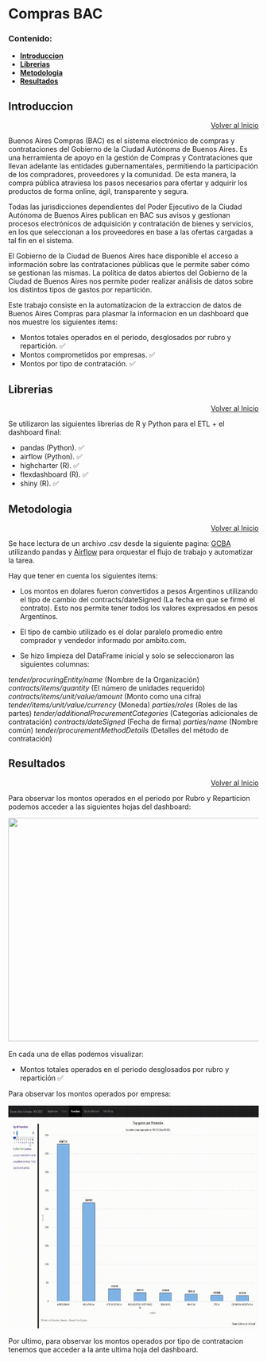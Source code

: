 

# Compras BAC


### Contenido:


- [**Introduccion**](https://github.com/MGaloto/compras_gcb#introduccion)
- [**Librerias**](https://github.com/MGaloto/compras_gcb#librerias)
- [**Metodologia**](https://github.com/MGaloto/compras_gcb#metodologia)
- [**Resultados**](https://github.com/MGaloto/compras_gcb#resultados)


## Introduccion


<div style="text-align: right" class="toc-box">
 <a href="#top">Volver al Inicio</a>
</div>

Buenos Aires Compras (BAC) es el sistema electrónico de compras y contrataciones del Gobierno de la Ciudad Autónoma de Buenos Aires. Es una herramienta de apoyo en la gestión de Compras y Contrataciones que llevan adelante las entidades gubernamentales, permitiendo la participación de los compradores, proveedores y la comunidad. De esta manera, la compra pública atraviesa los pasos necesarios para ofertar y adquirir los productos de forma online, ágil, transparente y segura.

Todas las jurisdicciones dependientes del Poder Ejecutivo de la Ciudad Autónoma de Buenos Aires publican en BAC sus avisos y gestionan procesos electrónicos de adquisición y contratación de bienes y servicios, en los que seleccionan a los proveedores en base a las ofertas cargadas a tal fin en el sistema.

El Gobierno de la Ciudad de Buenos Aires hace disponible el acceso a información sobre las contrataciones públicas que le permite saber cómo se gestionan las mismas.
La política de datos abiertos del Gobierno de la Ciudad de Buenos Aires nos permite poder realizar análisis de datos sobre los distintos tipos de gastos por repartición.

Este trabajo consiste en la automatizacion de la extraccion de datos de Buenos Aires Compras para plasmar la informacion en un dashboard que nos muestre los siguientes items:

- Montos totales operados en el periodo, desglosados por rubro y repartición. ✅
- Montos comprometidos por empresas. ✅
- Montos por tipo de contratación. ✅



## Librerias


<div style="text-align: right" class="toc-box">
 <a href="#top">Volver al Inicio</a>
</div>

Se utilizaron las siguientes librerias de R y Python para el ETL + el dashboard final:

- pandas (Python). ✅ 
- airflow (Python). ✅ 
- highcharter (R). ✅ 
- flexdashboard (R). ✅ 
- shiny (R). ✅ 



## Metodologia


<div style="text-align: right" class="toc-box">
 <a href="#top">Volver al Inicio</a>
</div>

Se hace lectura de un archivo .csv desde la siguiente pagina: [GCBA](https://datosgcba.github.io/bac-open-contracting/politica-publicacion/) utilizando pandas y [Airflow](https://airflow.apache.org/) para orquestar el flujo de trabajo y automatizar la tarea.

Hay que tener en cuenta los siguientes items:

- Los montos en dolares fueron convertidos a pesos Argentinos utilizando el tipo de cambio del contracts/dateSigned (La fecha en que se firmó el contrato). Esto nos permite tener todos los valores expresados en pesos Argentinos.

- El tipo de cambio utilizado es el dolar paralelo promedio entre comprador y vendedor informado por ambito.com.

- Se hizo limpieza del DataFrame inicial y solo se seleccionaron las siguientes columnas:

*tender/procuringEntity/name* (Nombre de la Organización)
*contracts/items/quantity* (El número de unidades requerido)
*contracts/items/unit/value/amount* (Monto como una cifra)
*tender/items/unit/value/currency* (Moneda)
*parties/roles* (Roles de las partes)
*tender/additionalProcurementCategories* (Categorías adicionales de contratación)
*contracts/dateSigned* (Fecha de firma)
*parties/name* (Nombre común)
*tender/procurementMethodDetails* (Detalles del método de contratación)




## Resultados


<div style="text-align: right" class="toc-box">
 <a href="#top">Volver al Inicio</a>
</div>

Para observar los montos operados en el periodo por Rubro y Reparticion podemos acceder a las siguientes hojas del dashboard:


<p align="center">
  <img width="650" height="450" src="images/montos.gif">
</p>

En cada una de ellas podemos visualizar:

- Montos totales operados en el periodo desglosados por rubro y repartición ✅


Para observar los montos operados por empresa:


<p align="center">
  <img width="650" height="450" src="images/empresas.gif">
</p>



Por ultimo, para observar los montos operados por tipo de contratacion tenemos que acceder a la ante ultima hoja del dashboard.



